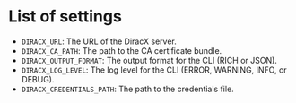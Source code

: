 # List of settings

- `DIRACX_URL`: The URL of the DiracX server.
- `DIRACX_CA_PATH`: The path to the CA certificate bundle.
- `DIRACX_OUTPUT_FORMAT`: The output format for the CLI (RICH or JSON).
- `DIRACX_LOG_LEVEL`: The log level for the CLI (ERROR, WARNING, INFO, or DEBUG).
- `DIRACX_CREDENTIALS_PATH`: The path to the credentials file.
